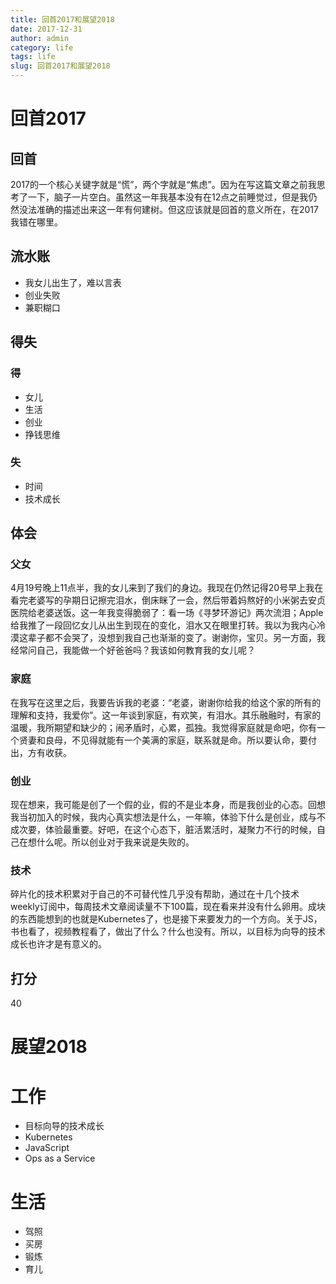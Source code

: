 ```yaml
---
title: 回首2017和展望2018
date: 2017-12-31
author: admin
category: life
tags: life
slug: 回首2017和展望2018
---
```



# 回首2017

## 回首

2017的一个核心关键字就是“慌”，两个字就是“焦虑”。因为在写这篇文章之前我思考了一下，脑子一片空白。虽然这一年我基本没有在12点之前睡觉过，但是我仍然没法准确的描述出来这一年有何建树。但这应该就是回首的意义所在，在2017我错在哪里。

## 流水账

* 我女儿出生了，难以言表
* 创业失败
* 兼职糊口

## 得失

### 得

* 女儿
* 生活
* 创业
* 挣钱思维

### 失

* 时间
* 技术成长

## 体会

### 父女

4月19号晚上11点半，我的女儿来到了我们的身边。我现在仍然记得20号早上我在看完老婆写的孕期日记擦完泪水，倒床眯了一会，然后带着妈熬好的小米粥去安贞医院给老婆送饭。这一年我变得脆弱了：看一场《寻梦环游记》两次流泪；Apple给我推了一段回忆女儿从出生到现在的变化，泪水又在眼里打转。我以为我内心冷漠这辈子都不会哭了，没想到我自己也渐渐的变了。谢谢你，宝贝。另一方面，我经常问自己，我能做一个好爸爸吗？我该如何教育我的女儿呢？

### 家庭

在我写在这里之后，我要告诉我的老婆：“老婆，谢谢你给我的给这个家的所有的理解和支持，我爱你”。这一年谈到家庭，有欢笑，有泪水。其乐融融时，有家的温暖，我所期望和缺少的；闹矛盾时，心累，孤独。我觉得家庭就是命吧，你有一个贤妻和良母，不见得就能有一个美满的家庭，联系就是命。所以要认命，要付出，方有收获。

### 创业

现在想来，我可能是创了一个假的业，假的不是业本身，而是我创业的心态。回想我当初加入的时候，我内心真实想法是什么，一年嘛，体验下什么是创业，成与不成次要，体验最重要。好吧，在这个心态下，脏活累活时，凝聚力不行的时候，自己在想什么呢。所以创业对于我来说是失败的。

### 技术

碎片化的技术积累对于自己的不可替代性几乎没有帮助，通过在十几个技术weekly订阅中，每周技术文章阅读量不下100篇，现在看来并没有什么卵用。成块的东西能想到的也就是Kubernetes了，也是接下来要发力的一个方向。关于JS，书也看了，视频教程看了，做出了什么？什么也没有。所以，以目标为向导的技术成长也许才是有意义的。

##   打分

40
 
# 展望2018

# 工作

* 目标向导的技术成长
* Kubernetes
* JavaScript
* Ops as a Service

# 生活

* 驾照
* 买房
* 锻炼
* 育儿
